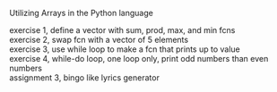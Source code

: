 Utilizing Arrays in the Python language

exercise 1, define a vector with sum, prod, max, and min fcns\
exercise 2, swap fcn with a vector of 5 elements\
exercise 3, use while loop to make a fcn that prints up to value\
exercise 4, while-do loop, one loop only, print odd numbers than even numbers\
assignment 3, bingo like lyrics generator
